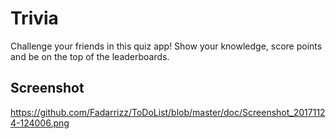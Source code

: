 # Trivia

Challenge your friends in this quiz app!
Show your knowledge, score points and be on the top of the leaderboards.

## Screenshot
https://github.com/Fadarrizz/ToDoList/blob/master/doc/Screenshot_20171124-124006.png
